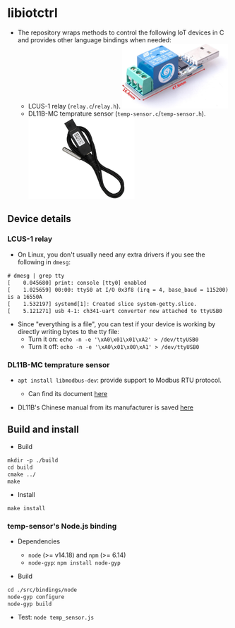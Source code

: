 # libiotctrl

* The repository wraps methods to control the following IoT devices in C and provides other language bindings when 
needed:
  * LCUS-1 relay (`relay.c`/`relay.h`).
    <img src="./assets/lcus-1_product-image.jpg" width="240" />
  * DL11B-MC temprature sensor (`temp-sensor.c`/`temp-sensor.h`).
    <img src="./assets/dl11b-mc_product-image.jpg" width="240" />

## Device details
### LCUS-1 relay

* On Linux, you don't usually need any extra drivers if you see the following in `dmesg`:

```
# dmesg | grep tty
[    0.045680] print: console [tty0] enabled
[    1.025659] 00:00: ttyS0 at I/O 0x3f8 (irq = 4, base_baud = 115200) is a 16550A
[    1.532197] systemd[1]: Created slice system-getty.slice.
[    5.121271] usb 4-1: ch341-uart converter now attached to ttyUSB0
```

* Since "everything is a file", you can test if your device is working by directly writing bytes to the tty file: 
  * Turn it on:  `echo -n -e '\xA0\x01\x01\xA2' > /dev/ttyUSB0`
  * Turn it off: `echo -n -e '\xA0\x01\x00\xA1' > /dev/ttyUSB0`

### DL11B-MC temprature sensor

* `apt install libmodbus-dev`: provide support to Modbus RTU protocol.
  * Can find its document [here](https://libmodbus.org/)

* DL11B's Chinese manual from its manufacturer is saved [here](./assets/dl11-mc_manual.pdf)

## Build and install

* Build
```
mkdir -p ./build
cd build
cmake ../
make
```

* Install
```
make install
```

### temp-sensor's Node.js binding

* Dependencies
  * `node` (>= v14.18) and `npm` (>= 6.14)
  * `node-gyp`: `npm install node-gyp`

* Build
```
cd ./src/bindings/node
node-gyp configure
node-gyp build
```

* Test: `node temp_sensor.js`